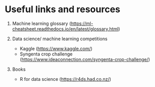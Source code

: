 # Useful links and resources

1. Machine learning glossary (https://ml-cheatsheet.readthedocs.io/en/latest/glossary.html)

2. Data science/ machine learning competitions
    * Kaggle (https://www.kaggle.com/)
    * Syngenta crop challenge (https://www.ideaconnection.com/syngenta-crop-challenge/)
3. Books
    * R for data science (https://r4ds.had.co.nz/)
    
    
